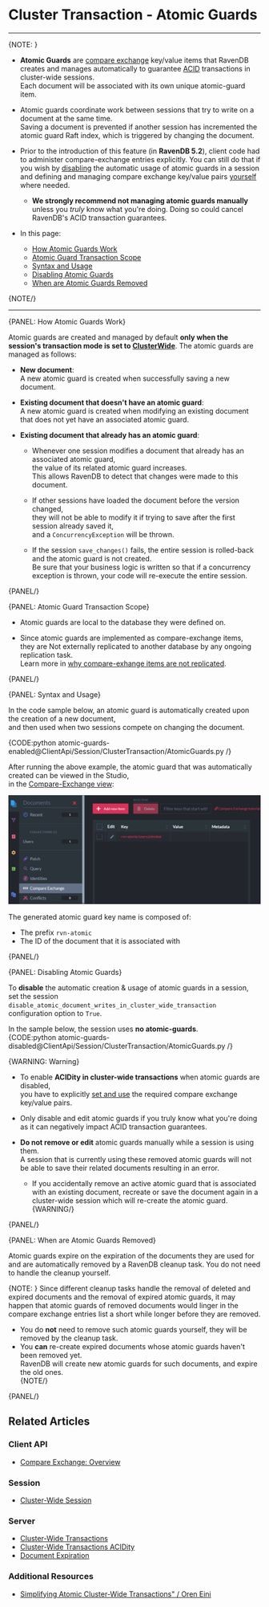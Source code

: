 ﻿# Cluster Transaction - Atomic Guards
---

{NOTE: }

* **Atomic Guards** are [compare exchange](../../../client-api/operations/compare-exchange/overview) 
  key/value items that RavenDB creates and manages automatically to guarantee 
  [ACID](../../../server/clustering/cluster-transactions#cluster-transaction-properties) 
  transactions in cluster-wide sessions.  
  Each document will be associated with its own unique atomic-guard item.

* Atomic guards coordinate work between sessions that try to write on a document at the same time.  
  Saving a document is prevented if another session has incremented the atomic guard Raft index, 
  which is triggered by changing the document.

* Prior to the introduction of this feature (in **RavenDB 5.2**), client code had to 
  administer compare-exchange entries explicitly. You can still do that if you wish by 
  [disabling](../../../client-api/session/cluster-transaction/atomic-guards#disabling-atomic-guards) 
  the automatic usage of atomic guards in a session and defining and managing compare exchange 
  key/value pairs 
  [yourself](../../../client-api/operations/compare-exchange/overview#example-i---email-address-reservation) 
  where needed.  
  * **We strongly recommend not managing atomic guards manually** unless you _truly_ know what you're doing. 
    Doing so could cancel RavenDB's ACID transaction guarantees.  

* In this page:
  * [How Atomic Guards Work](../../../client-api/session/cluster-transaction/atomic-guards#how-atomic-guards-work)  
  * [Atomic Guard Transaction Scope](../../../client-api/session/cluster-transaction/atomic-guards#atomic-guard-transaction-scope)  
  * [Syntax and Usage](../../../client-api/session/cluster-transaction/atomic-guards#syntax-and-usage)  
  * [Disabling Atomic Guards](../../../client-api/session/cluster-transaction/atomic-guards#disabling-atomic-guards)  
  * [When are Atomic Guards Removed](../../../client-api/session/cluster-transaction/atomic-guards#when-are-atomic-guards-removed)  

{NOTE/}

---

{PANEL: How Atomic Guards Work}

Atomic guards are created and managed by default __only when the session's transaction mode is set to [ClusterWide](../../../client-api/session/cluster-transaction/overview#open-a-cluster-transaction)__.
The atomic guards are managed as follows:
 
* __New document__:  
  A new atomic guard is created when successfully saving a new document.  
  
* __Existing document that doesn't have an atomic guard__:  
  A new atomic guard is created when modifying an existing document that does not yet have an associated atomic guard.

* __Existing document that already has an atomic guard__:  

    * Whenever one session modifies a document that already has an associated atomic guard,  
      the value of its related atomic guard increases.  
      This allows RavenDB to detect that changes were made to this document.
  
    * If other sessions have loaded the document before the version changed,  
      they will not be able to modify it if trying to save after the first session already saved it,  
      and a `ConcurrencyException` will be thrown.

    * If the session `save_changes()` fails, the entire session is rolled-back and the atomic guard is not created.  
      Be sure that your business logic is written so that if a concurrency exception is thrown, your code will re-execute the entire session.

{PANEL/}

{PANEL: Atomic Guard Transaction Scope}

* Atomic guards are local to the database they were defined on.  

* Since atomic guards are implemented as compare-exchange items,  
  they are Not externally replicated to another database by any ongoing replication task.  
  Learn more in [why compare-exhange items are not replicated](../../../client-api/operations/compare-exchange/overview#why-compare-exchange-items-are-not-replicated-to-external-databases).

{PANEL/}

{PANEL: Syntax and Usage}

In the code sample below, an atomic guard is automatically created upon the creation of a new document,  
and then used when two sessions compete on changing the document.  

{CODE:python atomic-guards-enabled@ClientApi/Session/ClusterTransaction/AtomicGuards.py /}

After running the above example, the atomic guard that was automatically created can be viewed in the Studio,  
in the [Compare-Exchange view](../../../studio/database/documents/compare-exchange-view#the-compare-exchange-view):

![Atomic Guard](images/atomic-guard.png "Atomic Guard")

The generated atomic guard key name is composed of:

  * The prefix `rvn-atomic`
  * The ID of the document that it is associated with

{PANEL/}

{PANEL: Disabling Atomic Guards}

To **disable** the automatic creation & usage of atomic guards in a session, set the session 
`disable_atomic_document_writes_in_cluster_wide_transaction` configuration option to `True`.  

In the sample below, the session uses **no atomic-guards**.  
{CODE:python atomic-guards-disabled@ClientApi/Session/ClusterTransaction/AtomicGuards.py /}

{WARNING: Warning}

* To enable **ACIDity in cluster-wide transactions** when atomic guards are disabled,  
  you have to explicitly [set and use](../../../client-api/operations/compare-exchange/overview) 
  the required compare exchange key/value pairs.  

* Only disable and edit atomic guards if you truly know what you're doing as it can negatively 
  impact ACID transaction guarantees.  

* **Do not remove or edit** atomic guards manually while a session is using them.  
  A session that is currently using these removed atomic guards will not be able to save 
  their related documents resulting in an error.  
  * If you accidentally remove an active atomic guard that is associated with an existing document, 
    recreate or save the document again in a cluster-wide session which will re-create the atomic guard.  
{WARNING/}

{PANEL/}

{PANEL: When are Atomic Guards Removed}

Atomic guards expire on the expiration of the documents they are used for and are automatically 
removed by a RavenDB cleanup task. You do not need to handle the cleanup yourself.  

{NOTE: }
Since different cleanup tasks handle the removal of deleted and expired documents 
and the removal of expired atomic guards, it may happen that atomic guards of removed 
documents would linger in the compare exchange entries list a short while longer before 
they are removed.  

* You do **not** need to remove such atomic guards yourself, they will be removed by 
  the cleanup task.  
* You **can** re-create expired documents whose atomic guards haven't been removed yet.  
  RavenDB will create new atomic guards for such documents, and expire the old ones.  
{NOTE/}

{PANEL/}

## Related Articles

### Client API
- [Compare Exchange: Overview](../../../client-api/operations/compare-exchange/overview)

### Session
- [Cluster-Wide Session](../../../client-api/session/cluster-transaction/overview)

### Server
- [Cluster-Wide Transactions](../../../server/clustering/cluster-transactions)
- [Cluster-Wide Transactions ACIDity](../../../server/clustering/cluster-transactions#cluster-transaction-properties)
- [Document Expiration](../../../server/extensions/expiration)

### Additional Resources
- [Simplifying Atomic Cluster-Wide Transactions" / Oren Eini](https://ayende.com/blog/194405-A/ravendb-5-2-simplifying-atomic-cluster-wide-transactions)
